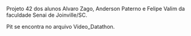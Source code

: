Projeto 42 dos alunos Alvaro Zago, Anderson Paterno e Felipe Valim da faculdade Senai de Joinville/SC.

Pit se encontra no arquivo Video_Datathon.
